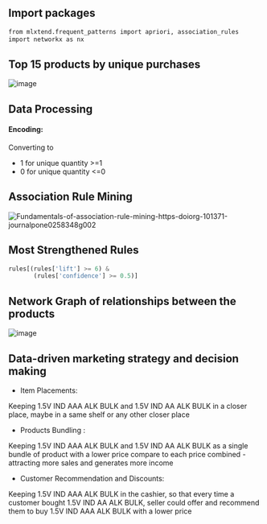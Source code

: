 
## Import packages

```bash
from mlxtend.frequent_patterns import apriori, association_rules
import networkx as nx
```

## Top 15 products by unique purchases

![image](https://user-images.githubusercontent.com/113231185/197387574-fc3a8ee7-e10e-4e9c-980f-d52d10507842.png)


##  Data Processing

  
  <h4>Encoding:</h4> Converting to
  

- 1 for unique quantity >=1
- 0 for unique quantity <=0

## Association Rule Mining


![Fundamentals-of-association-rule-mining-https-doiorg-101371-journalpone0258348g002](https://user-images.githubusercontent.com/113231185/197386047-8b43b1fe-d08b-421f-8de6-30f10be01ac7.png)


## Most Strengthened Rules


```python
rules[(rules['lift'] >= 6) &
       (rules['confidence'] >= 0.5)]
```

## Network Graph of relationships between the products
![image](https://user-images.githubusercontent.com/113231185/197387634-23d411e1-90c5-4a04-8fba-cfae82931f59.png)

## Data-driven marketing strategy and decision making

- Item Placements:

Keeping 1.5V IND AAA ALK BULK and 1.5V IND AA ALK BULK in a closer place, maybe in a same shelf or any other closer place

- Products Bundling :

Keeping 1.5V IND AAA ALK BULK and 1.5V IND AA ALK BULK as a single bundle of product with a lower price compare to each price combined -attracting more sales and generates more income

- Customer Recommendation and Discounts:

Keeping 1.5V IND AAA ALK BULK in the cashier, so that every time a customer bought 1.5V IND AA ALK BULK, seller could offer and recommend them to buy 1.5V IND AAA ALK BULK with a lower price
